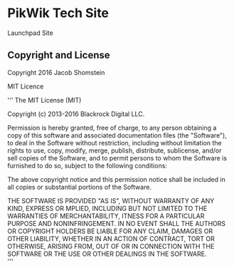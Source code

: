 # PikWik Tech Site

Launchpad Site

## Copyright and License

Copyright 2016 Jacob Shomstein

MIT Licence

'''
The MIT License (MIT)
      
Copyright (c) 2013-2016 Blackrock Digital LLC.
      
Permission is hereby granted, free of charge, to any person obtaining a copy
of this software and associated documentation files (the "Software"), to deal
in the Software without restriction, including without limitation the rights
to use, copy, modify, merge, publish, distribute, sublicense, and/or sell
copies of the Software, and to permit persons to whom the Software is
furnished to do so, subject to the following conditions:

The above copyright notice and this permission notice shall be included in
all copies or substantial portions of the Software.
      
THE SOFTWARE IS PROVIDED "AS IS", WITHOUT WARRANTY OF ANY KIND, EXPRESS OR
MPLIED, INCLUDING BUT NOT LIMITED TO THE WARRANTIES OF MERCHANTABILITY,
ITNESS FOR A PARTICULAR PURPOSE AND NONINFRINGEMENT. IN NO EVENT SHALL THE
AUTHORS OR COPYRIGHT HOLDERS BE LIABLE FOR ANY CLAIM, DAMAGES OR OTHER
LIABILITY, WHETHER IN AN ACTION OF CONTRACT, TORT OR OTHERWISE, ARISING FROM,
OUT OF OR IN CONNECTION WITH THE SOFTWARE OR THE USE OR OTHER DEALINGS IN
THE SOFTWARE.      
'''
